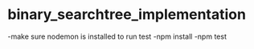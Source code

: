 # binary_searchtree_implementation

-make sure nodemon is installed to run test
-npm install
-npm test
